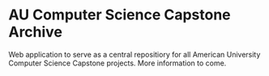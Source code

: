 # AU Computer Science Capstone Archive

Web application to serve as a central repositiory for all American University Computer Science Capstone projects. More information to come.

##
